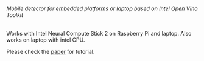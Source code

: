###### Mobile detector for embedded platforms or laptop based on Intel Open Vino Toolkit

Works with Intel Neural Compute Stick 2 on Raspberry Pi and laptop. 
Also works on laptop with intel CPU.

Please check the [paper](https://medium.com/@Quantum_inc/a-test-drive-of-the-intel-neural-compute-stick-2-b694983e5f9b?source=friends_link&sk=481c5ac8d8e67927eced2de437ba1eab) for tutorial.

